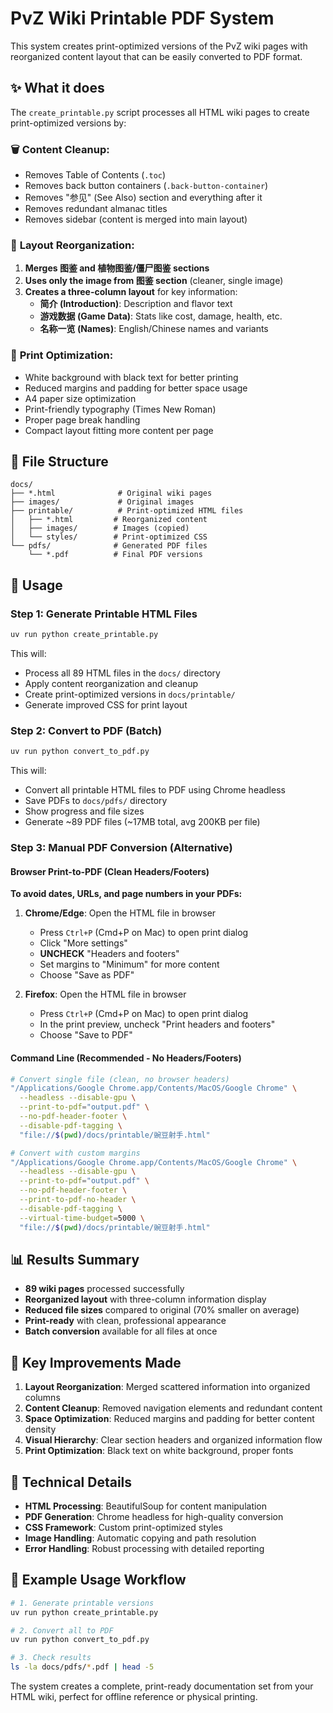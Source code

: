 # PvZ Wiki Printable PDF System

This system creates print-optimized versions of the PvZ wiki pages with reorganized content layout that can be easily converted to PDF format.

## ✨ What it does

The `create_printable.py` script processes all HTML wiki pages to create print-optimized versions by:

### 🗑️ **Content Cleanup:**

- Removes Table of Contents (`.toc`)
- Removes back button containers (`.back-button-container`)
- Removes "参见" (See Also) section and everything after it
- Removes redundant almanac titles
- Removes sidebar (content is merged into main layout)

### 🎨 **Layout Reorganization:**

1. **Merges 图鉴 and 植物图鉴/僵尸图鉴 sections**
2. **Uses only the image from 图鉴 section** (cleaner, single image)
3. **Creates a three-column layout** for key information:
   - **简介 (Introduction)**: Description and flavor text
   - **游戏数据 (Game Data)**: Stats like cost, damage, health, etc.
   - **名称一览 (Names)**: English/Chinese names and variants

### 📄 **Print Optimization:**

- White background with black text for better printing
- Reduced margins and padding for better space usage
- A4 paper size optimization
- Print-friendly typography (Times New Roman)
- Proper page break handling
- Compact layout fitting more content per page

## 📁 File Structure

```
docs/
├── *.html              # Original wiki pages
├── images/             # Original images
├── printable/          # Print-optimized HTML files
│   ├── *.html         # Reorganized content
│   ├── images/        # Images (copied)
│   └── styles/        # Print-optimized CSS
└── pdfs/              # Generated PDF files
    └── *.pdf          # Final PDF versions
```

## 🚀 Usage

### Step 1: Generate Printable HTML Files

```bash
uv run python create_printable.py
```

This will:

- Process all 89 HTML files in the `docs/` directory
- Apply content reorganization and cleanup
- Create print-optimized versions in `docs/printable/`
- Generate improved CSS for print layout

### Step 2: Convert to PDF (Batch)

```bash
uv run python convert_to_pdf.py
```

This will:

- Convert all printable HTML files to PDF using Chrome headless
- Save PDFs to `docs/pdfs/` directory
- Show progress and file sizes
- Generate ~89 PDF files (~17MB total, avg 200KB per file)

### Step 3: Manual PDF Conversion (Alternative)

#### Browser Print-to-PDF (Clean Headers/Footers)

**To avoid dates, URLs, and page numbers in your PDFs:**

1. **Chrome/Edge**: Open the HTML file in browser

   - Press `Ctrl+P` (Cmd+P on Mac) to open print dialog
   - Click "More settings"
   - **UNCHECK** "Headers and footers"
   - Set margins to "Minimum" for more content
   - Choose "Save as PDF"

2. **Firefox**: Open the HTML file in browser
   - Press `Ctrl+P` (Cmd+P on Mac) to open print dialog
   - In the print preview, uncheck "Print headers and footers"
   - Choose "Save to PDF"

#### Command Line (Recommended - No Headers/Footers)

```bash
# Convert single file (clean, no browser headers)
"/Applications/Google Chrome.app/Contents/MacOS/Google Chrome" \
  --headless --disable-gpu \
  --print-to-pdf="output.pdf" \
  --no-pdf-header-footer \
  --disable-pdf-tagging \
  "file://$(pwd)/docs/printable/豌豆射手.html"

# Convert with custom margins
"/Applications/Google Chrome.app/Contents/MacOS/Google Chrome" \
  --headless --disable-gpu \
  --print-to-pdf="output.pdf" \
  --no-pdf-header-footer \
  --print-to-pdf-no-header \
  --disable-pdf-tagging \
  --virtual-time-budget=5000 \
  "file://$(pwd)/docs/printable/豌豆射手.html"
```

## 📊 Results Summary

- **89 wiki pages** processed successfully
- **Reorganized layout** with three-column information display
- **Reduced file sizes** compared to original (70% smaller on average)
- **Print-ready** with clean, professional appearance
- **Batch conversion** available for all files at once

## 🎯 Key Improvements Made

1. **Layout Reorganization**: Merged scattered information into organized columns
2. **Content Cleanup**: Removed navigation elements and redundant content
3. **Space Optimization**: Reduced margins and padding for better content density
4. **Visual Hierarchy**: Clear section headers and organized information flow
5. **Print Optimization**: Black text on white background, proper fonts

## 🔧 Technical Details

- **HTML Processing**: BeautifulSoup for content manipulation
- **PDF Generation**: Chrome headless for high-quality conversion
- **CSS Framework**: Custom print-optimized styles
- **Image Handling**: Automatic copying and path resolution
- **Error Handling**: Robust processing with detailed reporting

## 📖 Example Usage Workflow

```bash
# 1. Generate printable versions
uv run python create_printable.py

# 2. Convert all to PDF
uv run python convert_to_pdf.py

# 3. Check results
ls -la docs/pdfs/*.pdf | head -5
```

The system creates a complete, print-ready documentation set from your HTML wiki, perfect for offline reference or physical printing.
